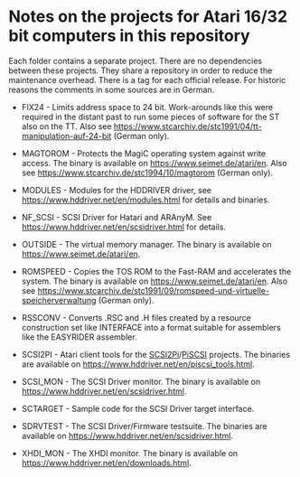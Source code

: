 # Notes on the projects for Atari 16/32 bit computers in this repository

Each folder contains a separate project. There are no dependencies between these projects. They share a repository in order to reduce the maintenance overhead. There is a tag for each official release. For historic reasons the comments in some sources are in German.

- FIX24 - Limits address space to 24 bit. Work-arounds like this were required in the distant past to run some pieces of software for the ST also on the TT. Also see https://www.stcarchiv.de/stc1991/04/tt-manipulation-auf-24-bit (German only).

- MAGTOROM - Protects the MagiC operating system against write access. The binary is available on https://www.seimet.de/atari/en. Also see https://www.stcarchiv.de/stc1994/10/magtorom (German only).

- MODULES - Modules for the HDDRIVER driver, see https://www.hddriver.net/en/modules.html for details and binaries.

- NF_SCSI - SCSI Driver for Hatari and ARAnyM. See https://www.hddriver.net/en/scsidriver.html for details.

- OUTSIDE - The virtual memory manager. The binary is available on https://www.seimet.de/atari/en.

- ROMSPEED - Copies the TOS ROM to the Fast-RAM and accelerates the system. The binary is available on https://www.seimet.de/atari/en. Also see https://www.stcarchiv.de/stc1991/09/romspeed-und-virtuelle-speicherverwaltung (German only).

- RSSCONV - Converts .RSC and .H files created by a resource construction set like INTERFACE into a format suitable for assemblers like the EASYRIDER assembler.

- SCSI2PI - Atari client tools for the <a href="https://github.com/uweseimet/scsi2pi">SCSI2Pi</a>/<a href="https://github.com/PISCSI/piscsi">PiSCSI</a> projects. The binaries are available on https://www.hddriver.net/en/piscsi_tools.html.

- SCSI_MON - The SCSI Driver monitor. The binary is available on https://www.hddriver.net/en/scsidriver.html.

- SCTARGET - Sample code for the SCSI Driver target interface.

- SDRVTEST - The SCSI Driver/Firmware testsuite. The binaries are available on https://www.hddriver.net/en/scsidriver.html.

- XHDI_MON - The XHDI monitor. The binary is available on https://www.hddriver.net/en/downloads.html.
